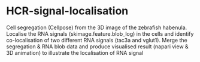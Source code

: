 # HCR-signal-localisation
Cell segregation (Cellpose) from the 3D image of the zebrafish habenula. Localise the RNA signals (skimage.feature.blob_log) in the cells and identify co-localisation of two different RNA signals (tac3a and vglut1). Merge the segregation &amp; RNA blob data and produce visualised result (napari view &amp; 3D animation) to illustrate the localisation of RNA signal
